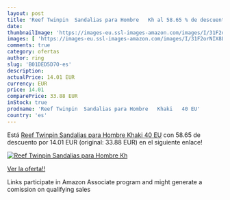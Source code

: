 ```yaml
---
layout: post
title: 'Reef Twinpin  Sandalias para Hombre   Kh al 58.65 % de descuento'
date: 
thumbnailImage: 'https://images-eu.ssl-images-amazon.com/images/I/31F2orNIX8L._SL200_.jpg'
images: [ 'https://images-eu.ssl-images-amazon.com/images/I/31F2orNIX8L._SL200_.jpg' ]
comments: true
category: ofertas
author: ring
slug: 'B01DED5D7O-es'
description:
actualPrice: 14.01 EUR
currency: EUR
price: 14.01
comparePrice: 33.88 EUR
inStock: true
prodname: 'Reef Twinpin  Sandalias para Hombre   Khaki   40 EU'
country: 'es'
---
```


Está [Reef Twinpin  Sandalias para Hombre   Khaki   40 EU](https://www.amazon.es/dp/B01DED5D7O/?tag=tolees-21) con 58.65 de descuento por 14.01 EUR (original: 33.88 EUR) en el siguiente enlace!

[![Reef Twinpin  Sandalias para Hombre   Kh](https://images-eu.ssl-images-amazon.com/images/I/31F2orNIX8L._SL200_.jpg)](https://www.amazon.es/dp/B01DED5D7O/?tag=tolees-21)

[Ver la oferta!!](https://www.amazon.es/dp/B01DED5D7O/?tag=tolees-21)

Links participate in Amazon Associate program and might generate a comission on qualifying sales


